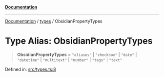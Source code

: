 [**Documentation**](../../README.md)

***

[Documentation](../../README.md) / [types](../README.md) / ObsidianPropertyTypes

# Type Alias: ObsidianPropertyTypes

> **ObsidianPropertyTypes** = `"aliases"` \| `"checkbox"` \| `"date"` \| `"datetime"` \| `"multitext"` \| `"number"` \| `"tags"` \| `"text"`

Defined in: [src/types.ts:8](https://github.com/Christian-Me/folder-to-tags-plugin/blob/bf42295620335492a0928fbbe8ccca5ae986f975/src/types.ts#L8)
